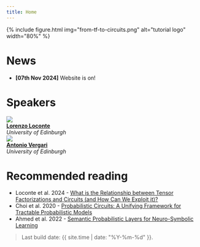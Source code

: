 ```yaml
---
title: Home
---
```


{% include figure.html img="from-tf-to-circuits.png" alt="tutorial logo" width="80%" %}


# News
- **[07th Nov 2024]** Website is on! 

# Speakers

<div id="speakers">
    <div class="speaker">
        <img class="avatar" src="https://loreloc.github.io/static/propic.jpg"><br/>
        <div class="speaker-name">
        <b><a href="https://loreloc.github.io/">Lorenzo Loconte</a></b></div>
        <div class="speaker-uni">
        <i> University of Edinburgh</i>
        </div>
    </div>
    <div class="speaker">
        <img class="avatar" src="https://april-tools.github.io/images/people/aver.jpg"><br/>
        <div class="speaker-name">
        <b><a href="https://april-tools.github.io/">Antonio Vergari</a></b></div>
        <div class="speaker-uni">
        <i> University of Edinburgh</i>
        </div>
    </div>
</div>



# Recommended reading

- Loconte et al. 2024 - [What is the Relationship between Tensor Factorizations and Circuits (and How Can We Exploit it)?](https://arxiv.org/abs/2409.07953v1)
- Choi et al. 2020 - [Probabilistic Circuits: A Unifying Framework for Tractable Probabilistic Models](https://yoojungchoi.github.io/files/ProbCirc20.pdf)
- Ahmed et al. 2022 - [Semantic Probabilistic Layers for Neuro-Symbolic Learning](https://proceedings.neurips.cc/paper_files/paper/2022/hash/c182ec594f38926b7fcb827635b9a8f4-Abstract-Conference.html)

> Last build date: {{ site.time | date: "%Y-%m-%d" }}.
